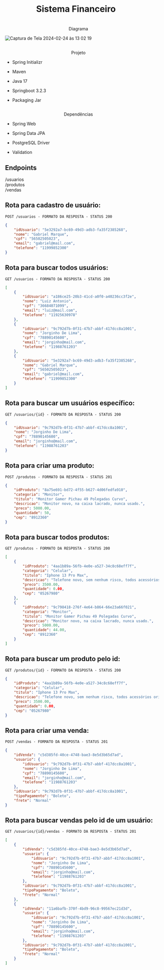 <h1 align="center">
  <a>Sistema Financeiro</a>&nbsp;&nbsp;&nbsp;&nbsp;&nbsp;&nbsp;
</h1>

# 

<p align="center">
  <a> Diagrama</a>&nbsp;&nbsp;&nbsp;&nbsp;&nbsp;&nbsp;
</p>

![Captura de Tela 2024-02-24 às 13 02 19](https://github.com/sqc-cyh/MyWeb-discussion/assets/57195630/219f835f-6623-4d69-a5e3-b9c2a7cb1489)

##

<p align="center">
  <a>Projeto</a>&nbsp;&nbsp;&nbsp;&nbsp;&nbsp;&nbsp;
</p>

- Spring Initializr

- Maven

- Java 17

- Springboot 3.2.3

- Packaging Jar

##  
<p align="center">
  <a>Dependências</a>&nbsp;&nbsp;&nbsp;&nbsp;&nbsp;&nbsp;
</p>

- Spring Web

- Spring Data JPA

- PostgreSQL Driver
  
- Validation

## Endpoints

/usuarios <br/>
/produtos <br/>
/vendas

##
## Rota para cadastro de usuário:

`POST /usuarios - FORMATO DA RESPOSTA - STATUS 200`

```json
{
    "idUsuario": "5e3292a7-bc69-49d3-adb3-fa35f2385268",
    "nome": "Gabriel Marque",
    "cpf": "56502505023",
    "email": "gabriel@mail.com",
    "telefone": "11999852300"
}
```


## Rota para buscar todos usuários:

`GET /usuarios - FORMATO DA RESPOSTA - STATUS 200`

```json
[
    {
        "idUsuario": "a186ce25-20b3-41cd-a0f0-a40236cc3f2e",
        "nome": "Luiz Antonio",
        "cpf": "36684071099",
        "email": "luiz@mail.com",
        "telefone": "11925630978"
    },
    {
        "idUsuario": "9c792d7b-0f31-47b7-abbf-417dcc8a1001",
        "nome": "Jorginho De Lima",
        "cpf": "78890145600",
        "email": "jorginho@mail.com",
        "telefone": "11988761203"
    },
    {
        "idUsuario": "5e3292a7-bc69-49d3-adb3-fa35f2385268",
        "nome": "Gabriel Marque",
        "cpf": "56502505023",
        "email": "gabriel@mail.com",
        "telefone": "11999852300"
    }
]
```

## Rota para buscar um usuários específico: 

`GET /usuarios/{id} - FORMATO DA RESPOSTA - STATUS 200`

```json
{
    "idUsuario": "9c792d7b-0f31-47b7-abbf-417dcc8a1001",
    "nome": "Jorginho De Lima",
    "cpf": "78890145600",
    "email": "jorginho@mail.com",
    "telefone": "11988761203"
}
```

## Rota para criar uma produto: 

`POST /produtos - FORMATO DA RESPOSTA - STATUS 201`

```json
{
    "idProduto": "8a75e691-bd72-4f55-b627-4d06fedfa910",
    "categoria": "Monitor",
    "titulo": "Monitor Gamer Pichau 49 Polegadas Curvo",
    "descricao": "Monitor novo, na caixa lacrado, nunca usado.",
    "preco": 5000.00,
    "quantidade": 50,
    "cep": "8912360"
}
```

## Rota para buscar todos produtos: 

`GET /produtos - FORMATO DA RESPOSTA - STATUS 200`

```json
[
    {
        "idProduto": "4aa1b89a-56fb-4e0e-a527-34c8c68eff7f",
        "categoria": "Celular",
        "titulo": "Iphone 13 Pro Max",
        "descricao": "Telefone novo, sem nenhum risco, todos acessórios originais.",
        "preco": 3500.00,
        "quantidade": 0.00,
        "cep": "05267980"
    },
    {
        "idProduto": "9c798418-276f-4e64-b864-66e23a66f021",
        "categoria": "Monitor",
        "titulo": "Monitor Gamer Pichau 49 Polegadas Curvo",
        "descricao": "Monitor novo, na caixa lacrado, nunca usado.",
        "preco": 5000.00,
        "quantidade": 44.00,
        "cep": "8912360"
    }
]
```

## Rota para buscar um produto pelo id: 

`GET /produtos/{id} - FORMATO DA RESPOSTA - STATUS 200`

```json
{
    "idProduto": "4aa1b89a-56fb-4e0e-a527-34c8c68eff7f",
    "categoria": "Celular",
    "titulo": "Iphone 13 Pro Max",
    "descricao": "Telefone novo, sem nenhum risco, todos acessórios originais.",
    "preco": 3500.00,
    "quantidade": 0.00,
    "cep": "05267980"
}
```

## Rota para criar uma venda: 

`POST /vendas - FORMATO DA RESPOSTA - STATUS 201`

```json
{
    "idVenda": "c5d385fd-40ce-4748-bae3-8e5d3b65d7ad",
    "usuario": {
        "idUsuario": "9c792d7b-0f31-47b7-abbf-417dcc8a1001",
        "nome": "Jorginho De Lima",
        "cpf": "78890145600",
        "email": "jorginho@mail.com",
        "telefone": "11988761203"
    },
    "idUsuario": "9c792d7b-0f31-47b7-abbf-417dcc8a1001",
    "tipoPagamento": "Boleto",
    "frete": "Normal"
}
```

## Rota para buscar vendas pelo id de um usuário: 

`GET /usuarios/{id}/vendas - FORMATO DA RESPOSTA - STATUS 201`

```json
[
    {
        "idVenda": "c5d385fd-40ce-4748-bae3-8e5d3b65d7ad",
        "usuario": {
            "idUsuario": "9c792d7b-0f31-47b7-abbf-417dcc8a1001",
            "nome": "Jorginho De Lima",
            "cpf": "78890145600",
            "email": "jorginho@mail.com",
            "telefone": "11988761203"
        },
        "idUsuario": "9c792d7b-0f31-47b7-abbf-417dcc8a1001",
        "tipoPagamento": "Boleto",
        "frete": "Normal"
    },
    {
        "idVenda": "11a6bafb-370f-4bd9-96c8-99567ec21d3d",
        "usuario": {
            "idUsuario": "9c792d7b-0f31-47b7-abbf-417dcc8a1001",
            "nome": "Jorginho De Lima",
            "cpf": "78890145600",
            "email": "jorginho@mail.com",
            "telefone": "11988761203"
        },
        "idUsuario": "9c792d7b-0f31-47b7-abbf-417dcc8a1001",
        "tipoPagamento": "Boleto",
        "frete": "Normal"
    }
]
```

##
